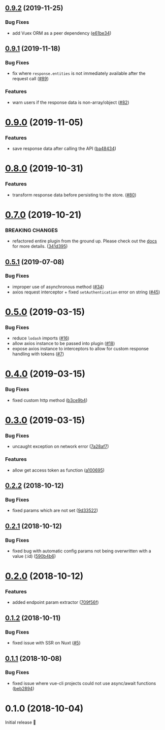 ## [0.9.2](https://github.com/vuex-orm/plugin-axios/compare/v0.9.1...v0.9.2) (2019-11-25)


### Bug Fixes

* add Vuex ORM as a peer dependency ([e61be34](https://github.com/vuex-orm/plugin-axios/commit/e61be34a325ac826f7bdf286cbe403701f4514c6))


## [0.9.1](https://github.com/vuex-orm/plugin-axios/compare/v0.9.0...v0.9.1) (2019-11-18)


### Bug Fixes

* fix where `response.entities` is not immediately available after the request call ([#89](https://github.com/vuex-orm/plugin-axios/issues/89))

### Features

* warn users if the response data is non-array/object ([#82](https://github.com/vuex-orm/plugin-axios/issues/82))


# [0.9.0](https://github.com/vuex-orm/plugin-axios/compare/v0.8.0...v0.9.0) (2019-11-05)


### Features

* save response data after calling the API ([ba48434](https://github.com/vuex-orm/plugin-axios/commit/ba4843401eb7570007074266e4c5362930baf0c9))


# [0.8.0](https://github.com/vuex-orm/plugin-axios/compare/v0.7.0...v0.8.0) (2019-10-31)


### Features

* transform response data before persisting to the store. ([#80](https://github.com/vuex-orm/plugin-axios/pull/80))


# [0.7.0](https://github.com/vuex-orm/plugin-axios/compare/v0.5.1...v0.7.0) (2019-10-21)


### BREAKING CHANGES

* refactored entire plugin from the ground up. Please check out the [docs](https://vuex-orm.github.io/plugin-axios) for more details. ([341d395](https://github.com/vuex-orm/plugin-axios/commit/341d395133073b06e36e8f1d4f957003f2c68aa1))


## [0.5.1](https://github.com/vuex-orm/plugin-axios/compare/0.5.0...v0.5.1) (2019-07-08)


### Bug Fixes

* improper use of asynchronous method ([#34](https://github.com/vuex-orm/plugin-axios/issues/34))
* axios request interceptor + fixed `setAuthentication` error on string ([#45](https://github.com/vuex-orm/plugin-axios/pull/45))


# [0.5.0](https://github.com/vuex-orm/plugin-axios/compare/0.4.0...0.5.0) (2019-03-15)


### Bug Fixes

* reduce `lodash` imports ([#16](https://github.com/vuex-orm/plugin-axios/issues/16))
* allow axios instance to be passed into plugin ([#18](https://github.com/vuex-orm/plugin-axios/issues/18))
* expose axios instance to interceptors to allow for custom response handling with tokens ([#7](https://github.com/vuex-orm/plugin-axios/issues/7))

# [0.4.0](https://github.com/vuex-orm/plugin-axios/compare/0.3.0...0.4.0) (2019-03-15)


### Bug Fixes

* fixed custom http method ([b3ce9b4](https://github.com/vuex-orm/plugin-axios/commit/b3ce9b45f534c191140a2770334b74b7de4eaf4e))


# [0.3.0](https://github.com/vuex-orm/plugin-axios/compare/0.2.2...0.3.0) (2019-03-15)


### Bug Fixes

* uncaught exception on network error ([7a28af7](https://github.com/vuex-orm/plugin-axios/commit/7a28af7c0324221e262dd71826e86e7a9473439c))


### Features

* allow get access token as function ([a100695](https://github.com/vuex-orm/plugin-axios/commit/a100695244351bdce3cdba104b2633696c51c73e))


## [0.2.2](https://github.com/vuex-orm/plugin-axios/compare/0.2.1...0.2.2) (2018-10-12)


### Bug Fixes

* fixed params which are not set ([9d33522](https://github.com/vuex-orm/plugin-axios/commit/9d33522a0510ef219b997ba46a042d4369c353b8))


## [0.2.1](https://github.com/vuex-orm/plugin-axios/compare/0.2.0...0.2.1) (2018-10-12)


### Bug Fixes

* fixed bug with automatic config params not being overwritten with a value (:id) ([590b4b6](https://github.com/vuex-orm/plugin-axios/commit/590b4b61306b5ee98f588856deb4d3bf0fc6b9bb))


# [0.2.0](https://github.com/vuex-orm/plugin-axios/compare/0.1.2...0.2.0) (2018-10-12)


### Features

* added endpoint param extractor ([709f56f](https://github.com/vuex-orm/plugin-axios/commit/709f56f585b967f1a4f8f2663b5652b67bbfe92e))


## [0.1.2](https://github.com/vuex-orm/plugin-axios/compare/0.1.1...0.1.2) (2018-10-11)


### Bug Fixes

* fixed issue with SSR on Nuxt ([#5](https://github.com/vuex-orm/plugin-axios/issues/5))


## [0.1.1](https://github.com/vuex-orm/plugin-axios/compare/0.1.0...0.1.1) (2018-10-08)


### Bug Fixes

* fixed issue where vue-cli projects could not use async/await functions ([beb2894](https://github.com/vuex-orm/plugin-axios/commit/beb2894ae25eba717ef8eecf0d5188de1067bad0))


# 0.1.0 (2018-10-04)


Initial release 🎉 

